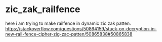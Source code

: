 # zic_zak_railfence
here i am trying to make railfence in dynamic zic zak patten.
https://stackoverflow.com/questions/50864159/stuck-on-decryption-in-new-rail-fence-cipher-zig-zac-patten/50865838#50865838
